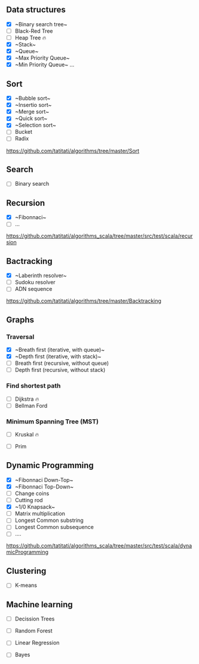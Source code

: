 ## Data structures

- [x] ~Binary search tree~
- [ ] Black-Red Tree
- [ ] Heap Tree :fire:
- [x] ~Stack~
- [x] ~Queue~
- [x] ~Max Priority Queue~
- [x] ~Min Priority Queue~
 ...
 
## Sort

- [x] ~Bubble sort~
- [x] ~Insertio sort~
- [x] ~Merge sort~
- [x] ~Quick sort~
- [x] ~Selection sort~
- [ ] Bucket
- [ ] Radix

https://github.com/tatitati/algorithms/tree/master/Sort

## Search

- [ ] Binary search

 
## Recursion
- [x] ~Fibonnaci~
- [ ] ...

https://github.com/tatitati/algorithms_scala/tree/master/src/test/scala/recursion

## Bactracking

- [x] ~Laberinth resolver~
- [ ] Sudoku resolver
- [ ] ADN sequence

https://github.com/tatitati/algorithms/tree/master/Backtracking

## Graphs
###   Traversal 
- [x] ~Breath first (iterative, with queue)~
- [x] ~Depth first (iterative, with stack)~
- [ ] Breath first (recursive, without queue)
- [ ] Depth first (recursive, without stack)
###   Find shortest path
- [ ] Dijkstra :fire:
- [ ] Bellman Ford
###   Minimum Spanning Tree (MST)
- [ ] Kruskal :fire:
- [ ] Prim


## Dynamic Programming
- [x] ~Fibonnaci Down-Top~
- [x] ~Fibonnaci Top-Down~
- [ ] Change coins
- [ ] Cutting rod
- [x] ~1/0 Knapsack~
- [ ] Matrix multiplication
- [ ] Longest Common substring
- [ ] Longest Common subsequence
- [ ] ....

https://github.com/tatitati/algorithms_scala/tree/master/src/test/scala/dynamicProgramming

## Clustering

- [ ] K-means

## Machine learning

- [ ] Decission Trees
- [ ] Random Forest
- [ ] Linear Regression
- [ ] Bayes



